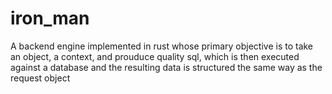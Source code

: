 # iron_man
A backend engine implemented in rust whose primary objective is to take an object, a context, and prouduce quality sql, which is then executed against a database and the resulting data is structured the same way as the request object
